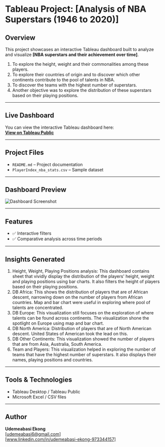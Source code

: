 # Tableau Project: [Analysis of NBA Superstars (1946 to 2020)]

## Overview
This project showcases an interactive Tableau dashboard built to analyze and visualize **[NBA superstars and their achievement over time]**.  
1. To explore the height, weight and their commonalities among these players. 
2. To explore their countries of origin and to discover which other continents contribute to the pool of talents in NBA.
3. To discover the teams with the highest number of superstars.
4. Another objective was to explore the distribution of these superstars based on their playing positions.

---

## Live Dashboard
You can view the interactive Tableau dashboard here:  
[**View on Tableau Public**](https://public.tableau.com/app/profile/udemeabasi.ekong/viz/AnalysisofNBASuperstars1946to2020/Dashboard1)

---

## Project Files
- `README.md` – Project documentation
- `PlayerIndex_nba_stats.csv` – Sample dataset

---

## Dashboard Preview
![Dashboard Screenshot](./images/dashboard_preview.png)

---

## Features
- ✅ Interactive filters  
- ✅ Comparative analysis across time periods

---

## Insights Generated
1. Height, Weight, Playing Positions analysis: This dashboard contains sheet that vividly display the distribution of the players' height, weight and playing positions using bar charts. It also filters the height of players based on their playing positions.
2. DB Africa: This shows the distribution of players that are of African descent, narrowing down on the number of players from African countries. Map and bar chart were useful in exploring where pool of talents are concentrated.
3. DB Europe: This visualization still focuses on the exploration of where talents can be found across continents. The visualization shone the spotlight on Europe using map and bar chart.
4. DB North America: Distribution of players that are of North American descent. United States of American took the lead on this.
5. DB Other Continents: This visualization showed the number of players that are from Asia, Australia, South America.
6. Team and Players: This visualization helped in exploring the number of teams that have the highest number of superstars. It also displays their names, playing positions and countries.

---

## Tools & Technologies
- Tableau Desktop / Tableau Public  
- Microsoft Excel / CSV files  

---

## Author
**Udemeabasi Ekong**  
[udemeabasi6@gmail.com]  
[www.linkedin.com/in/udemeabasi-ekong-973344157]


